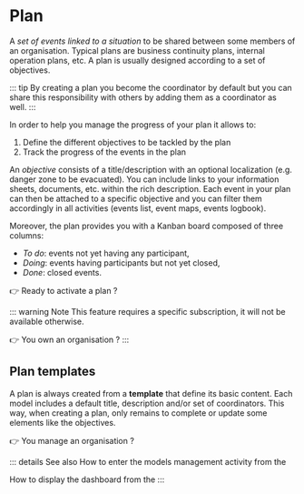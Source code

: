 # <i class="las la-stream"></i> Plan

A *set of events linked to a situation* to be shared between some members of an organisation. Typical plans are business continuity plans, internal operation plans, etc. A plan is usually designed according to a set of objectives.

::: tip
By creating a plan you become the coordinator by default but you can share this responsibility with others by adding them as a coordinator as well.
:::

In order to help you manage the progress of your plan it allows to:
1. Define the different objectives to be tackled by the plan
2. Track the progress of the events in the plan

An *objective* consists of a title/description with an optional localization (e.g. danger zone to be evacuated). You can include links to your information sheets, documents, etc. within the rich description. Each event in your plan can then be attached to a specific objective and you can filter them accordingly in all activities (events list, event maps, events logbook).

Moreover, the plan provides you with a Kanban board composed of three columns:
* *To do*: events not yet having any participant,
* *Doing*: events having participants but not yet closed,
* *Done*: closed events.

:point_right: Ready to activate a plan ? <tour-link text="How to manage your plans" path="home" :params="{ organisation: 'member' }"/>

::: warning Note
This feature requires a specific subscription, it will not be available otherwise.

:point_right: You own an organisation ? <tour-link text="How to subscribe" path="home" :params="{ organisation: 'owner', route: 'organisation-settings-activity', page: 'billing' }"/>
:::

## Plan templates

A plan is always created from a **template** that define its basic content. Each model includes a default title, description and/or set of coordinators. This way, when creating a plan, only remains to complete or update some elements like the objectives.

:point_right: You manage an organisation ? <tour-link text="How to manage your templates" path="home" :params="{ organisation: 'manager', route: 'plan-templates-activity' }"/>

::: details See also
How to enter the models management activity from the <tour-link text="dashboard" path="home/organisations"/>

How to display the dashboard from the <tour-link text="main menu" path="home" :params="{ tour: 'home' }"/>
:::
